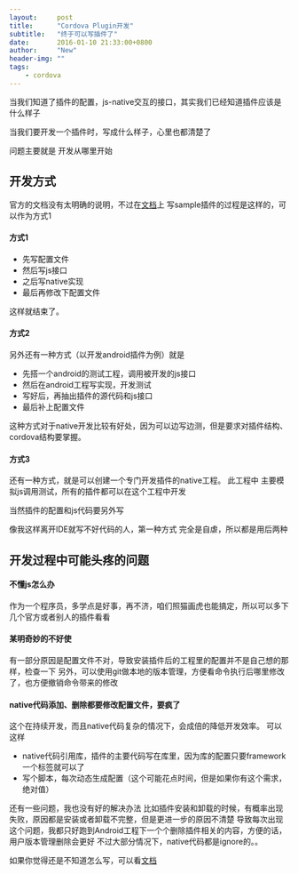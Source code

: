```yaml
---
layout:     post
title:      "Cordova Plugin开发"
subtitle:   "终于可以写插件了"
date:       2016-01-10 21:33:00+0800
author:     "New"
header-img: ""
tags:
    - cordova
---
```


当我们知道了插件的配置，js-native交互的接口，其实我们已经知道插件应该是什么样子

当我们要开发一个插件时，写成什么样子，心里也都清楚了

问题主要就是 开发从哪里开始

## 开发方式
官方的文档没有太明确的说明，不过在[文档](http://cordova.apache.org/docs/en/latest/guide/hybrid/plugins/index.html)上
写sample插件的过程是这样的，可以作为方式1

#### 方式1

- 先写配置文件
- 然后写js接口
- 之后写native实现
- 最后再修改下配置文件

这样就结束了。

#### 方式2

另外还有一种方式（以开发android插件为例）就是

- 先搭一个android的测试工程，调用被开发的js接口
- 然后在android工程写实现，开发测试
- 写好后，再抽出插件的源代码和js接口
- 最后补上配置文件

这种方式对于native开发比较有好处，因为可以边写边测，但是要求对插件结构、cordova结构要掌握。

#### 方式3
还有一种方式，就是可以创建一个专门开发插件的native工程。
此工程中 主要模拟js调用测试，所有的插件都可以在这个工程中开发

当然插件的配置和js代码要另外写

像我这样离开IDE就写不好代码的人，第一种方式 完全是自虐，所以都是用后两种

## 开发过程中可能头疼的问题

#### 不懂js怎么办
作为一个程序员，多学点是好事，再不济，咱们照猫画虎也能搞定，所以可以多下几个官方或者别人的插件看看

#### 某明奇妙的不好使
有一部分原因是配置文件不对，导致安装插件后的工程里的配置并不是自己想的那样，检查一下
另外，可以使用git做本地的版本管理，方便看命令执行后哪里修改了，也方便撤销命令带来的修改

#### native代码添加、删除都要修改配置文件，要疯了
这个在持续开发，而且native代码复杂的情况下，会成倍的降低开发效率。
可以这样

- native代码引用库，插件的主要代码写在库里，因为库的配置只要framework一个标签就可以了
- 写个脚本，每次动态生成配置（这个可能花点时间，但是如果你有这个需求，绝对值）

还有一些问题，我也没有好的解决办法
比如插件安装和卸载的时候，有概率出现失败，原因都是安装或者卸载不完整，但是更进一步的原因不清楚
导致每次出现这个问题，我都只好跑到Android工程下一个个删除插件相关的内容，方便的话，用户版本管理删除会更好
不过大部分情况下，native代码都是ignore的。。


如果你觉得还是不知道怎么写，可以看[文档](http://cordova.apache.org/docs/en/latest/guide/hybrid/plugins/index.html)